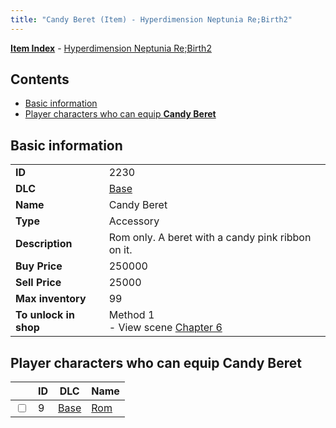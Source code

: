 ```yaml
---
title: "Candy Beret (Item) - Hyperdimension Neptunia Re;Birth2"
---
```


[**Item Index**](/neptunia/rb2/item/index.html) - [Hyperdimension Neptunia Re;Birth2](/neptunia/rb2)

## Contents

- [Basic information](#basic-information)
- [Player characters who can equip **Candy Beret**](#player-characters-who-can-equip-candy-beret)

## Basic information

|   |   |
| -- | -- |
| **ID** | 2230 |
| **DLC** | [Base](/neptunia/rb2/dlc/0-base.html) |
| **Name** | Candy Beret |
| **Type** | Accessory |
| **Description** | Rom only. A beret with a candy pink ribbon on it. |
| **Buy Price** | 250000 |
| **Sell Price** | 25000 |
| **Max inventory** | 99 |
| **To unlock in shop** | Method 1<br />- View scene [Chapter 6](/neptunia/rb2/scene/0-401-chapter-6.html) |

## Player characters who can equip **Candy Beret**

|    | ID | DLC | Name |
| -- | -- | --- | ---- |
| <input type="checkbox" id="rb2-player-0-9" class="trackbox" /> | 9 | [Base](/neptunia/rb2/dlc/0-base.html) | [Rom](/neptunia/rb2/player/0-9-rom.html) |